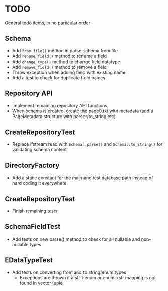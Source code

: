 # TODO
General todo items, in no particular order

## Schema
* Add `from_file()` method in parse schema from file
* Add `rename_field()` method to rename a field
* Add `change_type()` method to change field datatype
* Add `remove_field()` method to remove a field
* Throw exception when adding field with existing name
* Add a test to check for duplicate field names

## Repository API
* Implement remaining repository API functions
* When schema is created, create the page0.txt with metadata (and a PageMetadata structure with parser/to_string etc)

## CreateRepositoryTest
* Replace ifstream read with `Schema::parse()` and `Schema::to_string()` for validating schema content

## DirectoryFactory
* Add a static constant for the main and test database path instead of hard coding it everywhere

## CreateRepositoryTest
* Finish remaining tests

## SchemaFieldTest
* Add tests on new parse() method to check for all nullable and non-nullable types

## EDataTypeTest
* Add tests on converting from and to string/enum types
	* Exceptions are thrown if a str->enum or enum->str mapping is not found in vector tuple
